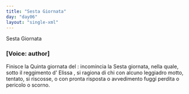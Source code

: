 ```yaml
---
title: "Sesta Giornata"
day: "day06"
layout: "single-xml"
---
```

<html>
 <head>
 </head>
 <body>
  <div1 id="day06" ruler="elissa" type="Day">
   <head>
    Sesta Giornata
   </head>
   <argument>
    <p>
     <h3>
      [Voice: author]
     </h3>
    </p>
    <p>
     <milestone id="p06990001"/>
     Finisce la Quinta giornata del
     <title>
      Decameron
     </title>
     : incomincia la Sesta giornata, nella quale, sotto il reggimento d'
     <name persref="elissa" type="person">
      Elissa
     </name>
     , si ragiona di chi con alcuno leggiadro motto, tentato, si riscosse, o con pronta risposta o avvedimento fugg&iacute; perdita o pericolo o scorno.
    </p>
   </argument>
   <!--Introduzione-->
   <!--Novella Prima-->
   <!--Novella Seconda-->
   <!--Novella Terza-->
   <!--Novella Quarta-->
   <!--Novella Quinta-->
   <!--Novella Sesta-->
   <!--Novella Settima-->
   <!--Novella Ottava-->
   <!--Novella Nona-->
   <!--Novella Decima-->
   <!--Conclusione-->
  </div1>
 </body>
</html>